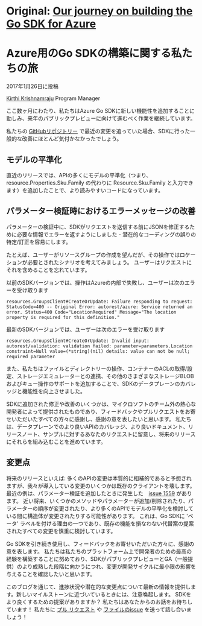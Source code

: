# Original: [Our journey on building the Go SDK for Azure](https://azure.microsoft.com/en-gb/blog/our-journey-on-building-the-go-sdk-for-azure/)

# Azure用のGo SDKの構築に関する私たちの旅

2017年1月26日に投稿

[Kirthi Krishnamraju](https://azure.microsoft.com/ja-jp/blog/author/kirthik/) Program Manager

ここ数ヶ月にわたり、私たちはAzure Go SDKに新しい機能性を追加することに勤しみ、来年のパブリックプレビューに向けて進むべく作業を継続しています。

私たちの [GitHubリポジトリー](https://github.com/Azure/azure-sdk-for-go) で最近の変更を追っていた場合、SDKに行った一般的な改善にほとんど気付かなかったでしょう。

## モデルの平準化

直近のリリースでは、APIの多くにモデルの平準化（つまり、resource.Properties.Sku.Family の代わりに Resource.Sku.Family と入力できます）を追加したことで、より読みやすいコードになっています。

## パラメーター検証時におけるエラーメッセージの改善

パラメーターの検証中に、SDKがリクエストを送信する前にJSONを修正するために必要な情報でエラーを返すようにしました - 潜在的なコーディングの誤りの特定/訂正を容易にします。

たとえば、ユーザーがリソースグループの作成を望んだが、その操作ではロケーションが必要とされたシナリオを考えてみましょう。 ユーザーはリクエストにそれを含めることを忘れています。

以前のSDKバージョンでは、操作はAzureの内部で失敗し、ユーザーは次のエラーを受け取ります

```
resources.GroupsClient#CreateOrUpdate: Failure responding to request: StatusCode=400 -- Original Error: autorest/azure: Service returned an error. Status=400 Code="LocationRequired" Message="The location property is required for this definition."
```

最新のSDKバージョンでは、ユーザーは次のエラーを受け取ります

```
resources.GroupsClient#CreateOrUpdate: Invalid input: autorest/validation: validation failed: parameter=parameters.Location constraint=Null value=(*string)(nil) details: value can not be null; required parameter 
```

また、私たちはファイルとディレクトリーの操作、コンテナーのACLの取得/設定、ストレージエミュレーターとの連携、その他のさまざまなストレージBLOBおよびキュー操作のサポートを追加することで、SDKのデータプレーンのカバレッジと機能性を向上させました。

SDKに追加された修正や改善のいくつかは、マイクロソフトのチーム外の熱心な開発者によって提供されたものであり、フィードバックやプルリクエストをお寄せいただいたすべての方々に感謝し、感謝の意を表したいと思います。
私たちは、データプレーンでのより良いAPIのカバレッジ、より良いドキュメント、リリースノート、サンプルに対するあなたのリクエストに留意し、将来のリリースにそれらを組み込むことを進めています。

## 変更点

将来のリリースといえば: 多くのAPIの変更は本質的に相補的であると予想されますが、我々が導入している変更のいくつかは既存のクライアントを壊します。
最近の例は、パラメーター検証を追加したときに発生した　[issue 1559](https://github.com/Azure/autorest/issues/1559) があります。
近い将来、いくつかのメソッドやパラメーターが追加/削除されたり、パラメーターの順序が変更されたり、より多くのAPIでモデルの平準化を検討している間に構造体が変更されたりする可能性があります。
これは、Go SDKに 'ベータ' ラベルを付ける理由の一つであり、既存の機能を損なわない代替案の提案されたすべての変更を慎重に検討しています。

Go SDKを引き続き使用し、フィードバックをお寄せいただいた方々に、感謝の意を表します。
私たちは私たちのプラットフォーム上で開発者のための最高の経験を構築することに努めており、SDKがパブリックプレビューとGA（一般提供）のより成熟した段階に向かうにつれ、変更が開発サイクルに最小限の影響を与えることを確認したいと思います。

このブログを通じて、進捗状況や潜在的な変更点について最新の情報を提供します。新しいマイルストーンに近づいているときには、注意喚起します。
SDKをより良くするための提案がありますか？ 私たちはあなたからのお話をお待ちしています！ 私たちに [プル リクエスト](https://github.com/Azure/azure-sdk-for-go/pulls) や [ファイルのissue](https://github.com/Azure/azure-sdk-for-go/issues) を送って話し合いましょう！
